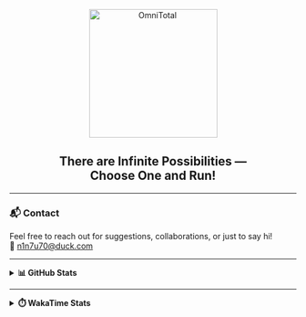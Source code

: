 <p align="center">
  <a href="https://github.com/y4-5H0">
    <img src="https://avatars.githubusercontent.com/u/160359868" width="225" height="225" alt="OmniTotal">
  </a>
</p>

<h2 align="center"><b>There are Infinite Possibilities —<br>Choose One and Run!</b></h2>

---

### 📬 Contact
Feel free to reach out for suggestions, collaborations, or just to say hi!  
📧 <a href="mailto:n1n7u70@duck.com">n1n7u70@duck.com</a>

---

<details>
  <summary><b>📊 GitHub Stats</b></summary>
  <br>
  <a href="https://github.com/y4-5H0">
    <img alt="GitHub Profile Details" width="100%" src="https://github-profile-summary-cards.vercel.app/api/cards/profile-details?username=y4-5H0&count_private=true&theme=github_dark&hide_border=true">
  </a>
  <a href="https://github.com/y4-5H0">
    <img alt="GitHub Stats" width="100%" src="https://github-readme-stats.vercel.app/api?username=y4-5H0&count_private=true&theme=github_dark&hide_border=true&title_color=2EB398&show_icons=true&layout=compact">
  </a>
  <a href="https://github.com/search?q=user:y4-5H0&type=code">
    <img alt="Top Languages" width="49.5%" src="https://github-readme-stats.vercel.app/api/top-langs?username=y4-5H0&count_private=true&theme=github_dark&hide_border=true&title_color=2EB398&show_icons=true&layout=compact">
  </a>
  <a href="https://github.com/search?q=author:y4-5H0&type=commits">
    <img alt="GitHub Streak" width="49.5%" src="https://github-readme-streak-stats.herokuapp.com?user=y4-5H0&theme=github-dark&hide_border=true&stroke=718F97&ring=2EB398&fire=2EB398&currStreakNum=C6CDCB&sideNums=C6CDCB&currStreakLabel=2EB398&sideLabels=C6CDCB&dates=C6CDCB">
  </a>
</details>

---

<details>
  <summary><b>⏱️ WakaTime Stats</b></summary>
  <details>
    <summary>WakaGraphs</summary>
    <p align="center">
      <a href="https://wakatime.com/@y4_5H0"> 
        <img alt="waka/coding" align="center" width="400" height="300" src="https://wakatime.com/share/@y4_5H0/17d27a74-0c09-43e8-bf14-18f65aaae0c4.svg" />
      </a>
      <a href="https://wakatime.com/@y4_5H0"> 
        <img alt="waka/languages" align="center" width="400" height="300" src="https://wakatime.com/share/@y4_5H0/202515c2-e4b0-4a74-84aa-0a18df3ab1d1.svg" />
      </a>
    </p>
    <p align="center">
      <a href="https://wakatime.com/@y4_5H0"> 
        <img alt="waka/editors" align="center" width="400" height="300" src="https://wakatime.com/share/@y4_5H0/c2572c82-cd4e-4d48-af7b-4ce0cb752fe5.svg" />
      </a>
      <a href="https://wakatime.com/@y4_5H0"> 
        <img alt="waka/os" align="center" width="400" height="300" src="https://wakatime.com/share/@y4_5H0/4f0edd2c-7a2d-4afe-8ac6-fa54c8f60eb2.svg" />
      </a>
    </p>
  </details>



### 👁️‍🗨️ Visitors

<img src="https://profile-counter.glitch.me/y4-5H0/count.svg" alt="Visitor Count">
